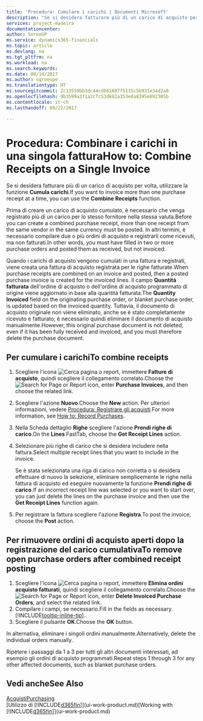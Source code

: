 ```yaml
---
title: 'Procedura: Cumulare i carichi | Documenti Microsoft'
description: "Se si desidera fatturare più di un carico di acquisto per volta, utilizzare la funzione Cumula carichi."
services: project-madeira
documentationcenter: 
author: SorenGP
ms.service: dynamics365-financials
ms.topic: article
ms.devlang: na
ms.tgt_pltfrm: na
ms.workload: na
ms.search.keywords: 
ms.date: 08/14/2017
ms.author: sgroespe
ms.translationtype: HT
ms.sourcegitcommit: 2c13559bb3dc44cdb61697f5135c5b931e34d2a8
ms.openlocfilehash: 9b3599a3f1a2cfc53d682a153eda8395e892305b
ms.contentlocale: it-ch
ms.lasthandoff: 09/22/2017

---
```

# <a name="how-to-combine-receipts-on-a-single-invoice"></a><span data-ttu-id="e40e8-103">Procedura: Combinare i carichi in una singola fattura</span><span class="sxs-lookup"><span data-stu-id="e40e8-103">How to: Combine Receipts on a Single Invoice</span></span>
<span data-ttu-id="e40e8-104">Se si desidera fatturare più di un carico di acquisto per volta, utilizzare la funzione **Cumula carichi**.</span><span class="sxs-lookup"><span data-stu-id="e40e8-104">If you want to invoice more than one purchase receipt at a time, you can use the **Combine Receipts** function.</span></span>  

<span data-ttu-id="e40e8-105">Prima di creare un carico di acquisto cumulato, è necessario che venga registrato più di un carico per lo stesso fornitore nella stessa valuta.</span><span class="sxs-lookup"><span data-stu-id="e40e8-105">Before you can create a combined purchase receipt, more than one receipt from the same vendor in the same currency must be posted.</span></span> <span data-ttu-id="e40e8-106">In altri termini, è necessario compilare due o più ordini di acquisto e registrarli come ricevuti, ma non fatturati.</span><span class="sxs-lookup"><span data-stu-id="e40e8-106">In other words, you must have filled in two or more purchase orders and posted them as received, but not invoiced.</span></span>  

<span data-ttu-id="e40e8-107">Quando i carichi di acquisto vengono cumulati in una fattura e registrati, viene creata una fattura di acquisto registrata per le righe fatturate.</span><span class="sxs-lookup"><span data-stu-id="e40e8-107">When purchase receipts are combined on an invoice and posted, then a posted purchase invoice is created for the invoiced lines.</span></span> <span data-ttu-id="e40e8-108">Il campo **Quantità fatturata** dell'ordine di acquisto o dell'ordine di acquisto programmato di origine viene aggiornato in base alla quantità fatturata.</span><span class="sxs-lookup"><span data-stu-id="e40e8-108">The **Quantity Invoiced** field on the originating purchase order, or blanket purchase order, is updated based on the invoiced quantity.</span></span> <span data-ttu-id="e40e8-109">Tuttavia, il documento di acquisto originale non viene eliminato, anche se è stato completamente ricevuto e fatturato; è necessario quindi eliminare il documento di acquisto manualmente.</span><span class="sxs-lookup"><span data-stu-id="e40e8-109">However, this original purchase document is not deleted, even if it has been fully received and invoiced, and you must therefore delete the purchase document.</span></span>  

## <a name="to-combine-receipts"></a><span data-ttu-id="e40e8-110">Per cumulare i carichi</span><span class="sxs-lookup"><span data-stu-id="e40e8-110">To combine receipts</span></span>  
1. <span data-ttu-id="e40e8-111">Scegliere l'icona ![Cerca pagina o report](media/ui-search/search_small.png "icona Cerca pagina o report"), immettere **Fatture di acquisto**, quindi scegliere il collegamento correlato.</span><span class="sxs-lookup"><span data-stu-id="e40e8-111">Choose the ![Search for Page or Report](media/ui-search/search_small.png "Search for Page or Report icon") icon, enter **Purchase Invoices**, and then choose the related link.</span></span>  
2. <span data-ttu-id="e40e8-112">Scegliere l'azione **Nuovo**.</span><span class="sxs-lookup"><span data-stu-id="e40e8-112">Choose the **New** action.</span></span> <span data-ttu-id="e40e8-113">Per ulteriori informazioni, vedere [Procedura: Registrare gli acquisti](purchasing-how-record-purchases.md).</span><span class="sxs-lookup"><span data-stu-id="e40e8-113">For more information, see [How to: Record Purchases](purchasing-how-record-purchases.md).</span></span>  
3. <span data-ttu-id="e40e8-114">Nella Scheda dettaglio **Righe** scegliere l'azione **Prendi righe di carico**.</span><span class="sxs-lookup"><span data-stu-id="e40e8-114">On the **Lines** FastTab, choose the **Get Receipt Lines** action.</span></span>  
4. <span data-ttu-id="e40e8-115">Selezionare più righe di carico che si desidera includere nella fattura.</span><span class="sxs-lookup"><span data-stu-id="e40e8-115">Select multiple receipt lines that you want to include in the invoice.</span></span>  

    <span data-ttu-id="e40e8-116">Se è stata selezionata una riga di carico non corretta o si desidera effettuare di nuovo la selezione, eliminare semplicemente le righe nella fattura di acquisto ed eseguire nuovamente la funzione **Prendi righe di carico**.</span><span class="sxs-lookup"><span data-stu-id="e40e8-116">If an incorrect receipt line was selected or you want to start over, you can just delete the lines on the purchase invoice and then use the **Get Receipt Lines** function again.</span></span>  
5. <span data-ttu-id="e40e8-117">Per registrare la fattura scegliere l'azione **Registra**.</span><span class="sxs-lookup"><span data-stu-id="e40e8-117">To post the invoice, choose the **Post** action.</span></span>  

## <a name="to-remove-open-purchase-orders-after-combined-receipt-posting"></a><span data-ttu-id="e40e8-118">Per rimuovere ordini di acquisto aperti dopo la registrazione del carico cumulativa</span><span class="sxs-lookup"><span data-stu-id="e40e8-118">To remove open purchase orders after combined receipt posting</span></span>  
1. <span data-ttu-id="e40e8-119">Scegliere l'icona ![Cerca pagina o report](media/ui-search/search_small.png "icona Cerca pagina o report"), immettere **Elimina ordini acquisto fatturati**, quindi scegliere il collegamento correlato.</span><span class="sxs-lookup"><span data-stu-id="e40e8-119">Choose the ![Search for Page or Report](media/ui-search/search_small.png "Search for Page or Report icon") icon, enter **Delete Invoiced Purchase Orders**, and select the related link.</span></span>  
2. <span data-ttu-id="e40e8-120">Compilare i campi, se necessario.</span><span class="sxs-lookup"><span data-stu-id="e40e8-120">Fill in the fields as necessary.</span></span> [!INCLUDE[tooltip-inline-tip](includes/tooltip-inline-tip_md.md)]<span data-ttu-id="e40e8-121">.</span><span class="sxs-lookup"><span data-stu-id="e40e8-121">.</span></span>
3. <span data-ttu-id="e40e8-122">Scegliere il pulsante **OK**.</span><span class="sxs-lookup"><span data-stu-id="e40e8-122">Choose the **OK** button.</span></span>  

<span data-ttu-id="e40e8-123">In alternativa, eliminare i singoli ordini manualmente.</span><span class="sxs-lookup"><span data-stu-id="e40e8-123">Alternatively, delete the individual orders manually.</span></span>

<span data-ttu-id="e40e8-124">Ripetere i passaggi da 1 a 3 per tutti gli altri documenti interessati, ad esempio gli ordini di acquisto programmati.</span><span class="sxs-lookup"><span data-stu-id="e40e8-124">Repeat steps 1 through 3 for any other affected documents, such as blanket purchase orders.</span></span>

## <a name="see-also"></a><span data-ttu-id="e40e8-125">Vedi anche</span><span class="sxs-lookup"><span data-stu-id="e40e8-125">See Also</span></span>  
[<span data-ttu-id="e40e8-126">Acquisti</span><span class="sxs-lookup"><span data-stu-id="e40e8-126">Purchasing</span></span>](purchasing-manage-purchasing.md)  
<span data-ttu-id="e40e8-127">[Utilizzo di [!INCLUDE[d365fin](includes/d365fin_md.md)]](ui-work-product.md)</span><span class="sxs-lookup"><span data-stu-id="e40e8-127">[Working with [!INCLUDE[d365fin](includes/d365fin_md.md)]](ui-work-product.md)</span></span>

